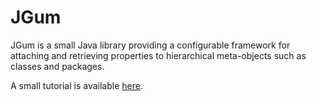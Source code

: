 JGum
====

JGum is a small Java library providing a configurable framework for attaching and retrieving properties to hierarchical meta-objects such as classes and packages.

A small tutorial is available [here](http://htmlpreview.github.io/?https://github.com/jgum/jgum/blob/master/manuals/tutorial/index.html "JGum Tutorial").

